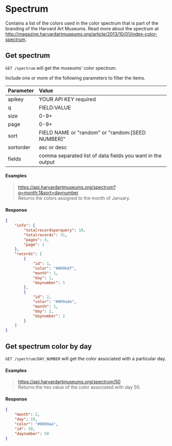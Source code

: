 # Spectrum

Contains a list of the colors used in the color spectrum that is part of the branding of the Harvard Art Museums. Read more about the spectrum at http://magazine.harvardartmuseums.org/article/2013/10/01/index-color-spectrum.  

## Get spectrum

`GET /spectrum` will get the museums’ color spectrum.

Include one or more of the following parameters to filter the items.

| Parameter | Value |
| :--------- | :----- |
| apikey | YOUR API KEY required |
| q | FIELD:VALUE |
| size | 0-9+ |
| page | 0-9+ |
| sort | FIELD NAME or "random" or "random:[SEED NUMBER]" |
| sortorder | asc or desc |
| fields | comma separated list of data fields you want in the output |

#### Examples

> https://api.harvardartmuseums.org/spectrum?q=month:1&sort=daynumber  
> Returns the colors assigned to the month of January.

#### Response

```json
{
    "info": {
        "totalrecordsperquery": 10,
        "totalrecords": 31,
        "pages": 4,
        "page": 1
    },
    "records": [
        {
            "id": 1,
            "color": "#009bdf",
            "month": 1,
            "day": 1,
            "daynumber": 1
        },
        {
            "id": 2,
            "color": "#009ade",
            "month": 1,
            "day": 2,
            "daynumber": 2
        }
    ]
}
```

## Get spectrum color by day

`GET /spectrum/DAY_NUMBER` will get the color associated with a particular day.

#### Examples

> https://api.harvardartmuseums.org/spectrum/50  
> Returns the hex value of the color associated with day 50.

#### Response

```json
{
    "month": 2,
    "day": 19,
    "color": "#0089ae",
    "id": 50,
    "daynumber": 50
}
```